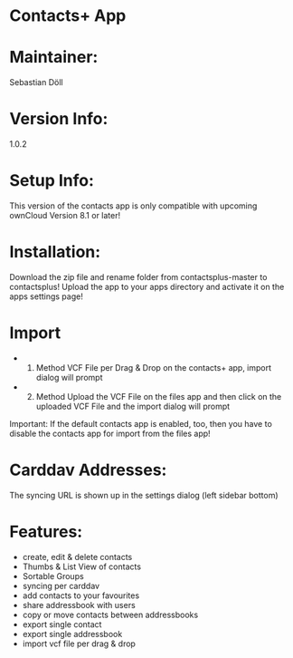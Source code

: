 Contacts+ App
=============

Maintainer:
===========
Sebastian Döll

Version Info:
============
1.0.2

Setup Info:
===========
This version of the contacts app is only compatible with upcoming ownCloud Version 8.1 or later!


Installation:
=============
Download the zip file and rename folder from contactsplus-master to contactsplus! Upload the app to your apps directory and activate it on the apps settings page!

Import
======
- 1. Method
VCF File per Drag & Drop on the contacts+ app,  import dialog will prompt
- 2. Method
Upload the VCF File on the files app and then click on the uploaded VCF File and the import dialog will prompt

Important:
If the default contacts app is enabled, too, then you have to disable the contacts app for import from the files app!

Carddav Addresses:
==================
The syncing URL is shown up in the settings dialog (left sidebar bottom)

Features:
==========
- create, edit & delete contacts
- Thumbs & List View of contacts
- Sortable Groups
- syncing per carddav
- add contacts to your favourites
- share addressbook with users
- copy or move contacts between addressbooks
- export single contact
- export single addressbook
- import vcf file per drag & drop



